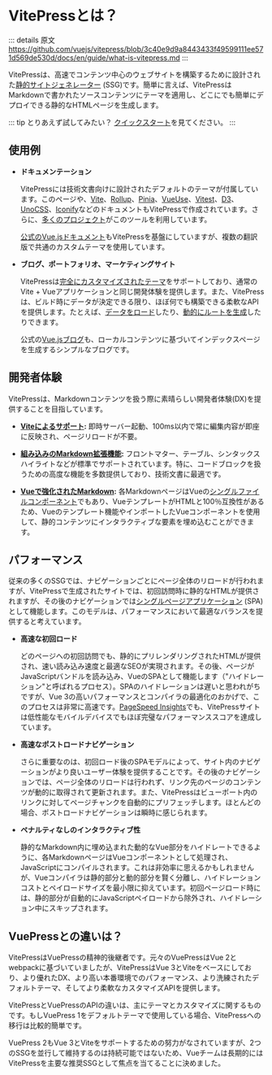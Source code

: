 # VitePressとは？

::: details 原文
https://github.com/vuejs/vitepress/blob/3c40e9d9a8443433f49599111ee571d569de530d/docs/en/guide/what-is-vitepress.md
:::

VitePressは、高速でコンテンツ中心のウェブサイトを構築するために設計された[静的サイトジェネレーター](https://en.wikipedia.org/wiki/Static_site_generator) (SSG)です。簡単に言えば、VitePressはMarkdownで書かれたソースコンテンツにテーマを適用し、どこにでも簡単にデプロイできる静的なHTMLページを生成します。

::: tip
とりあえず試してみたい？ [クイックスタート](./getting-started)を見てください。
:::

## 使用例

- **ドキュメンテーション**

  VitePressには技術文書向けに設計されたデフォルトのテーマが付属しています。このページや、[Vite](https://vitejs.dev/)、[Rollup](https://rollupjs.org/)、[Pinia](https://pinia.vuejs.org/)、[VueUse](https://vueuse.org/)、[Vitest](https://vitest.dev/)、[D3](https://d3js.org/)、[UnoCSS](https://unocss.dev/)、[Iconify](https://iconify.design/)などのドキュメントもVitePressで作成されています。さらに、[多くのプロジェクト](https://www.vuetelescope.com/explore?framework.slug=vitepress)がこのツールを利用しています。

  [公式のVue.jsドキュメント](https://vuejs.org/)もVitePressを基盤にしていますが、複数の翻訳版で共通のカスタムテーマを使用しています。

- **ブログ、ポートフォリオ、マーケティングサイト**

  VitePressは[完全にカスタマイズされたテーマ](./custom-theme)をサポートしており、通常のVite + Vueアプリケーションと同じ開発体験を提供します。また、VitePressは、ビルド時にデータが決定できる限り、ほぼ何でも構築できる柔軟なAPIを提供します。たとえば、[データをロード](./data-loading)したり、[動的にルートを生成](./routing#dynamic-routes)したりできます。

  公式の[Vue.jsブログ](https://blog.vuejs.org/)も、ローカルコンテンツに基づいてインデックスページを生成するシンプルなブログです。

## 開発者体験

VitePressは、Markdownコンテンツを扱う際に素晴らしい開発者体験(DX)を提供することを目指しています。

- **[Viteによるサポート](https://vitejs.dev/):** 即時サーバー起動、100ms以内で常に編集内容が即座に反映され、ページリロードが不要。

- **[組み込みのMarkdown拡張機能](./markdown):** フロントマター、テーブル、シンタックスハイライトなどが標準でサポートされています。特に、コードブロックを扱うための高度な機能を多数提供しており、技術文書に最適です。

- **[Vueで強化されたMarkdown](./using-vue):** 各MarkdownページはVueの[シングルファイルコンポーネント](https://vuejs.org/guide/scaling-up/sfc.html)でもあり、VueテンプレートがHTMLと100％互換性があるため、Vueのテンプレート機能やインポートしたVueコンポーネントを使用して、静的コンテンツにインタラクティブな要素を埋め込むことができます。

## パフォーマンス

従来の多くのSSGでは、ナビゲーションごとにページ全体のリロードが行われますが、VitePressで生成されたサイトでは、初回訪問時に静的なHTMLが提供されますが、その後のナビゲーションでは[シングルページアプリケーション](https://en.wikipedia.org/wiki/Single-page_application) (SPA)として機能します。このモデルは、パフォーマンスにおいて最適なバランスを提供すると考えています。

- **高速な初回ロード**

  どのページへの初回訪問でも、静的にプリレンダリングされたHTMLが提供され、速い読み込み速度と最適なSEOが実現されます。その後、ページがJavaScriptバンドルを読み込み、VueのSPAとして機能します（"ハイドレーション"と呼ばれるプロセス）。SPAのハイドレーションは遅いと思われがちですが、Vue 3の高いパフォーマンスとコンパイラの最適化のおかげで、このプロセスは非常に高速です。[PageSpeed Insights](https://pagespeed.web.dev/report?url=https%3A%2F%2Fvitepress.dev%2F)でも、VitePressサイトは低性能なモバイルデバイスでもほぼ完璧なパフォーマンススコアを達成しています。

- **高速なポストロードナビゲーション**

  さらに重要なのは、初回ロード後のSPAモデルによって、サイト内のナビゲーションがより良いユーザー体験を提供することです。その後のナビゲーションでは、ページ全体のリロードは行われず、リンク先のページのコンテンツが動的に取得されて更新されます。また、VitePressはビューポート内のリンクに対してページチャンクを自動的にプリフェッチします。ほとんどの場合、ポストロードナビゲーションは瞬時に感じられます。

- **ペナルティなしのインタラクティブ性**

  静的なMarkdown内に埋め込まれた動的なVue部分をハイドレートできるように、各MarkdownページはVueコンポーネントとして処理され、JavaScriptにコンパイルされます。これは非効率に思えるかもしれませんが、Vueコンパイラは静的部分と動的部分を賢く分離し、ハイドレーションコストとペイロードサイズを最小限に抑えています。初回ページロード時には、静的部分が自動的にJavaScriptペイロードから除外され、ハイドレーション中にスキップされます。

## VuePressとの違いは？

VitePressはVuePressの精神的後継者です。元々のVuePressはVue 2とwebpackに基づいていましたが、VitePressはVue 3とViteをベースにしており、より優れたDX、より高い本番環境でのパフォーマンス、より洗練されたデフォルトテーマ、そしてより柔軟なカスタマイズAPIを提供します。

VitePressとVuePressのAPIの違いは、主にテーマとカスタマイズに関するものです。もしVuePress 1をデフォルトテーマで使用している場合、VitePressへの移行は比較的簡単です。

VuePress 2もVue 3とViteをサポートするための努力がなされていますが、2つのSSGを並行して維持するのは持続可能ではないため、Vueチームは長期的にはVitePressを主要な推奨SSGとして焦点を当てることに決めました。